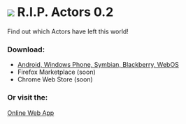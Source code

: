 ![](https://raw.github.com/KapJep/RIP/master/icon.png) R.I.P. Actors 0.2
===
Find out which Actors have left this world!

### Download:
- [Android, Windows Phone, Symbian, Blackberry, WebOS](https://build.phonegap.com/apps/683962/share)
- Firefox Marketplace (soon)
- Chrome Web Store (soon)

### Or visit the:
[Online Web App](http://kapjep.github.io/RIP/)
